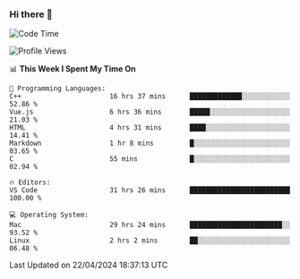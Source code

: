 ### Hi there 👋

<!--START_SECTION:waka-->
![Code Time](http://img.shields.io/badge/Code%20Time-493%20hrs%2018%20mins-blue)

![Profile Views](http://img.shields.io/badge/Profile%20Views-36-blue)

📊 **This Week I Spent My Time On** 

```text
💬 Programming Languages: 
C++                      16 hrs 37 mins      █████████████░░░░░░░░░░░░   52.86 % 
Vue.js                   6 hrs 36 mins       █████░░░░░░░░░░░░░░░░░░░░   21.03 % 
HTML                     4 hrs 31 mins       ████░░░░░░░░░░░░░░░░░░░░░   14.41 % 
Markdown                 1 hr 8 mins         █░░░░░░░░░░░░░░░░░░░░░░░░   03.65 % 
C                        55 mins             █░░░░░░░░░░░░░░░░░░░░░░░░   02.94 % 

🔥 Editors: 
VS Code                  31 hrs 26 mins      █████████████████████████   100.00 % 

💻 Operating System: 
Mac                      29 hrs 24 mins      ███████████████████████░░   93.52 % 
Linux                    2 hrs 2 mins        ██░░░░░░░░░░░░░░░░░░░░░░░   06.48 % 
```


 Last Updated on 22/04/2024 18:37:13 UTC
<!--END_SECTION:waka-->

<!--
**JackeyHua-SJTU/JackeyHua-SJTU** is a ✨ _special_ ✨ repository because its `README.md` (this file) appears on your GitHub profile.

Here are some ideas to get you started:

- 🔭 I’m currently working on ...
- 🌱 I’m currently learning ...
- 👯 I’m looking to collaborate on ...
- 🤔 I’m looking for help with ...
- 💬 Ask me about ...
- 📫 How to reach me: ...
- 😄 Pronouns: ...
- ⚡ Fun fact: ...
-->
